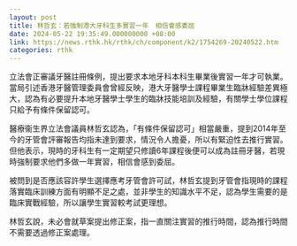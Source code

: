 ```yaml
---
layout: post
title: 林哲玄：若強制港大牙科生多實習一年　相信會感委屈
date: 2024-05-22 19:35:49.000000000 +08:00
link: https://news.rthk.hk/rthk/ch/component/k2/1754269-20240522.htm
categories: rthk
---
```


立法會正審議牙醫註冊條例，提出要求本地牙科本科生畢業後實習一年才可執業。當局引述香港牙醫管理委員會曾經反映，港大牙醫學士課程畢業生臨牀經驗差異極大，認為有必要提升本地牙醫學士學生的臨牀技能培訓及經驗，有關學士學位課程只給予有條件保留認可。

醫療衞生界立法會議員林哲玄認為，「有條件保留認可」相當嚴重，提到2014年至今的牙管會評審報告均指未達到要求，情況令人擔憂，所以有緊迫性去推行實習。但他表示，現時的牙科生有一定期望只修讀6年課程後便可以成為註冊牙醫，若現時強制要求他們多做一年實習，相信會感到委屈。

被問到是否應該容許學生選擇應考牙管會許可試，林哲玄提到牙管會指現時的課程落實臨床訓練方面有明顯不足之處，並非學生的知識水平不足，認為學生需要的是臨床實戰經驗，所以讓學生實習較考試更理想。

林哲玄說，未必會就草案提出修正案，指一直關注實習的推行時間，認為推行時間不需要透過修正案處理。
